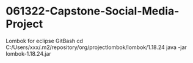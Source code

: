 # 061322-Capstone-Social-Media-Project

Lombok for eclipse
GitBash
cd C:/Users/xxx/.m2/repository/org/projectlombok/lombok/1.18.24
java -jar lombok-1.18.24.jar
